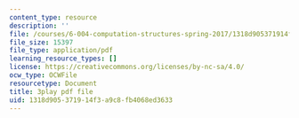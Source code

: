 ```yaml
---
content_type: resource
description: ''
file: /courses/6-004-computation-structures-spring-2017/1318d905371914f3a9c8fb4068ed3633_aheyquidLO8.pdf
file_size: 15397
file_type: application/pdf
learning_resource_types: []
license: https://creativecommons.org/licenses/by-nc-sa/4.0/
ocw_type: OCWFile
resourcetype: Document
title: 3play pdf file
uid: 1318d905-3719-14f3-a9c8-fb4068ed3633
---
```

